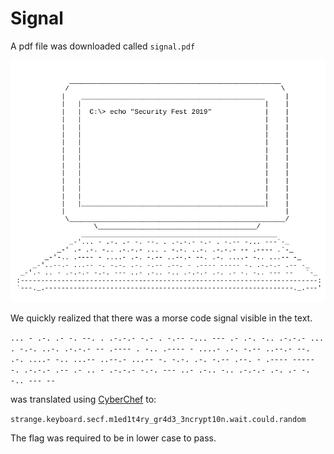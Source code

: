# Signal
A pdf file was downloaded called `signal.pdf`

![signal.pdf](signal_zoom.png)

We quickly realized that there was a morse code signal visible in the text.

```... - .-. .- -. --. . .-.-.- -.- . -.-- -... --- .- .-. -.. .-.-.- ... . -.-. ..-. .-.-.- -- .---- . -.. .---- - ....- .-. -.-- ..--.- --. .-. ....- -.. ...-- ..--.- ...-- -. -.-. .-. -.-- .--. - .---- ----- -. .-.-.- .-- .- .. - .-.-.- -.-. --- ..- .-.. -.. .-.-.- .-. .- -. -.. --- --``` 

was translated using [CyberChef](https://gchq.github.io/CyberChef/#recipe=From_Morse_Code('Space','Line%20feed')To_Lower_case()&input=Li4uIC0gLi0uIC4tIC0uIC0tLiAuIC4tLi0uLSAtLi0gLiAtLi0tIC0uLi4gLS0tIC4tIC4tLiAtLi4gLi0uLS4tIC4uLiAuIC0uLS4gLi4tLiAuLS4tLi0gLS0gLi0tLS0gLiAtLi4gLi0tLS0gLSAuLi4uLSAuLS4gLS4tLSAuLi0tLi0gLS0uIC4tLiAuLi4uLSAtLi4gLi4uLS0gLi4tLS4tIC4uLi0tIC0uIC0uLS4gLi0uIC0uLS0gLi0tLiAtIC4tLS0tIC0tLS0tIC0uIC4tLi0uLSAuLS0gLi0gLi4gLSAuLS4tLi0gLS4tLiAtLS0gLi4tIC4tLi4gLS4uIC4tLi0uLSAuLS4gLi0gLS4gLS4uIC0tLSAtLQ) to:

`strange.keyboard.secf.m1ed1t4ry_gr4d3_3ncrypt10n.wait.could.random`

The flag was required to be in lower case to pass.